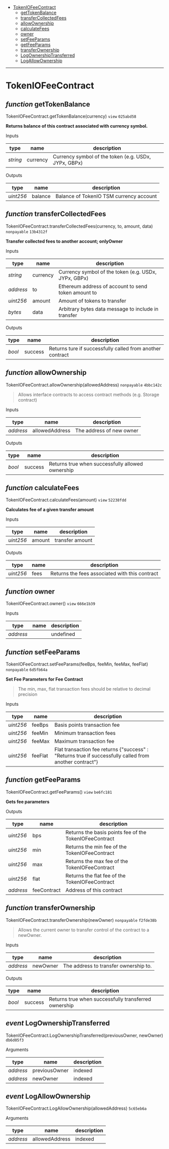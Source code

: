 * [TokenIOFeeContract](#tokeniofeecontract)
  * [getTokenBalance](#function-gettokenbalance)
  * [transferCollectedFees](#function-transfercollectedfees)
  * [allowOwnership](#function-allowownership)
  * [calculateFees](#function-calculatefees)
  * [owner](#function-owner)
  * [setFeeParams](#function-setfeeparams)
  * [getFeeParams](#function-getfeeparams)
  * [transferOwnership](#function-transferownership)
  * [LogOwnershipTransferred](#event-logownershiptransferred)
  * [LogAllowOwnership](#event-logallowownership)


---
# TokenIOFeeContract


## *function* getTokenBalance

TokenIOFeeContract.getTokenBalance(currency) `view` `025abd58`

**Returns balance of this contract associated with currency symbol.**


Inputs

| **type** | **name** | **description** |
|-|-|-|
| *string* | currency | Currency symbol of the token (e.g. USDx, JYPx, GBPx) |

Outputs

| **type** | **name** | **description** |
|-|-|-|
| *uint256* | balance | Balance of TokenIO TSM currency account |

## *function* transferCollectedFees

TokenIOFeeContract.transferCollectedFees(currency, to, amount, data) `nonpayable` `13b4312f`

**Transfer collected fees to another account; onlyOwner**


Inputs

| **type** | **name** | **description** |
|-|-|-|
| *string* | currency | Currency symbol of the token (e.g. USDx, JYPx, GBPx) |
| *address* | to | Ethereum address of account to send token amount to |
| *uint256* | amount | Amount of tokens to transfer |
| *bytes* | data | Arbitrary bytes data message to include in transfer |

Outputs

| **type** | **name** | **description** |
|-|-|-|
| *bool* | success | Returns ture if successfully called from another contract |

## *function* allowOwnership

TokenIOFeeContract.allowOwnership(allowedAddress) `nonpayable` `4bbc142c`

> Allows interface contracts to access contract methods (e.g. Storage contract)

Inputs

| **type** | **name** | **description** |
|-|-|-|
| *address* | allowedAddress | The address of new owner |

Outputs

| **type** | **name** | **description** |
|-|-|-|
| *bool* | success | Returns true when successfully allowed ownership |

## *function* calculateFees

TokenIOFeeContract.calculateFees(amount) `view` `52238fdd`

**Calculates fee of a given transfer amount**


Inputs

| **type** | **name** | **description** |
|-|-|-|
| *uint256* | amount | transfer amount |

Outputs

| **type** | **name** | **description** |
|-|-|-|
| *uint256* | fees | Returns the fees associated with this contract |

## *function* owner

TokenIOFeeContract.owner() `view` `666e1b39`


Inputs

| **type** | **name** | **description** |
|-|-|-|
| *address* |  | undefined |


## *function* setFeeParams

TokenIOFeeContract.setFeeParams(feeBps, feeMin, feeMax, feeFlat) `nonpayable` `6d5fb64a`

**Set Fee Parameters for Fee Contract**

> The min, max, flat transaction fees should be relative to decimal precision

Inputs

| **type** | **name** | **description** |
|-|-|-|
| *uint256* | feeBps | Basis points transaction fee |
| *uint256* | feeMin | Minimum transaction fees |
| *uint256* | feeMax | Maximum transaction fee |
| *uint256* | feeFlat | Flat transaction fee returns {"success" : "Returns true if successfully called from another contract"} |


## *function* getFeeParams

TokenIOFeeContract.getFeeParams() `view` `be6fc181`

**Gets fee parameters**




Outputs

| **type** | **name** | **description** |
|-|-|-|
| *uint256* | bps | Returns the basis points fee of the TokenIOFeeContract |
| *uint256* | min | Returns the min fee of the TokenIOFeeContract |
| *uint256* | max | Returns the max fee of the TokenIOFeeContract |
| *uint256* | flat | Returns the flat fee of the TokenIOFeeContract |
| *address* | feeContract | Address of this contract |

## *function* transferOwnership

TokenIOFeeContract.transferOwnership(newOwner) `nonpayable` `f2fde38b`

> Allows the current owner to transfer control of the contract to a newOwner.

Inputs

| **type** | **name** | **description** |
|-|-|-|
| *address* | newOwner | The address to transfer ownership to. |

Outputs

| **type** | **name** | **description** |
|-|-|-|
| *bool* | success | Returns true when successfully transferred ownership |

## *event* LogOwnershipTransferred

TokenIOFeeContract.LogOwnershipTransferred(previousOwner, newOwner) `db6d05f3`

Arguments

| **type** | **name** | **description** |
|-|-|-|
| *address* | previousOwner | indexed |
| *address* | newOwner | indexed |

## *event* LogAllowOwnership

TokenIOFeeContract.LogAllowOwnership(allowedAddress) `5c65eb6a`

Arguments

| **type** | **name** | **description** |
|-|-|-|
| *address* | allowedAddress | indexed |
